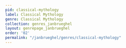 ```yaml
---
pid: classical-mythology
label: Classical Mythology
genre: Classical Mythology
collection: genres_janbrueghel
layout: genrepage_janbrueghel
order: '02'
permalink: "/janbrueghel/genres/classical-mythology"
---
```

